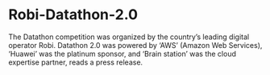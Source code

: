 # Robi-Datathon-2.0
The Datathon competition was organized by the country’s leading digital operator Robi. Datathon 2.0 was powered by ‘AWS’ (Amazon Web Services), ‘Huawei’ was the platinum sponsor, and ‘Brain station’ was the cloud expertise partner, reads a press release.
